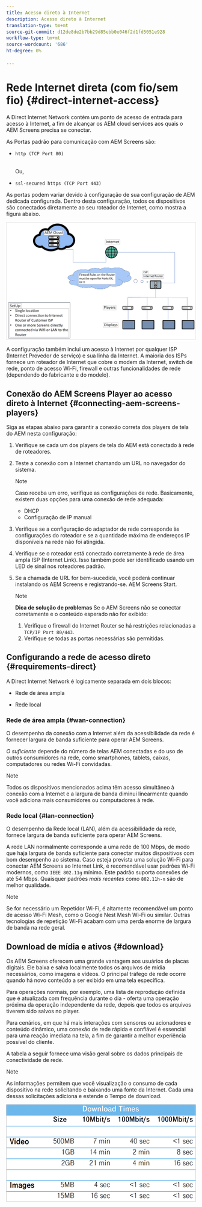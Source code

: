 ```yaml
---
title: Acesso direto à Internet
description: Acesso direto à Internet
translation-type: tm+mt
source-git-commit: d12de8de2b7bb29d85ebb0e046f2d1fd5051e928
workflow-type: tm+mt
source-wordcount: '686'
ht-degree: 0%

---
```



# Rede Internet direta (com fio/sem fio) {#direct-internet-access}

A Direct Internet Network contém um ponto de acesso de entrada para acesso à Internet, a fim de alcançar os AEM cloud services aos quais o AEM Screens precisa se conectar.

As Portas padrão para comunicação com AEM Screens são:
* `http (TCP Port 80)`

   <br>Ou,</br>

* `ssl-secured https (TCP Port 443)`

As portas podem variar devido à configuração de sua configuração de AEM dedicada configurada. Dentro desta configuração, todos os dispositivos são conectados diretamente ao seu roteador de Internet, como mostra a figura abaixo.

![](/help/assets/direct-access-2.png)

A configuração também inclui um acesso à Internet por qualquer ISP (Internet Provedor de serviço) e sua linha da Internet. A maioria dos ISPs fornece um roteador de Internet que cobre o modem da Internet, switch de rede, ponto de acesso Wi-Fi, firewall e outras funcionalidades de rede (dependendo do fabricante e do modelo).

## Conexão do AEM Screens Player ao acesso direto à Internet {#connecting-aem-screens-players}

Siga as etapas abaixo para garantir a conexão correta dos players de tela do AEM nesta configuração:

1. Verifique se cada um dos players de tela do AEM está conectado à rede de roteadores.
1. Teste a conexão com a Internet chamando um URL no navegador do sistema.

   >[!NOTE]
   >Caso receba um erro, verifique as configurações de rede. Basicamente, existem duas opções para uma conexão de rede adequada:
   >* DHCP
   >* Configuração de IP manual


1. Verifique se a configuração do adaptador de rede corresponde às configurações do roteador e se a quantidade máxima de endereços IP disponíveis na rede não foi atingida.

1. Verifique se o roteador está conectado corretamente à rede de área ampla ISP (Internet Link). Isso também pode ser identificado usando um LED de sinal nos roteadores padrão.
1. Se a chamada de URL for bem-sucedida, você poderá continuar instalando os AEM Screens e registrando-se. AEM Screens Start.

   >[!NOTE]
   >**Dica de solução de problemas**
   >Se o AEM Screens não se conectar corretamente e o conteúdo esperado não for exibido:
   >
   >1. Verifique o firewall do Internet Router se há restrições relacionadas a `TCP/IP Port 80/443`.
   >1. Verifique se todas as portas necessárias são permitidas.


## Configurando a rede de acesso direto {#requirements-direct}

A Direct Internet Network é logicamente separada em dois blocos:

* Rede de área ampla

* Rede local

### Rede de área ampla {#wan-connection}

O desempenho da conexão com a Internet além da acessibilidade da rede é fornecer largura de banda suficiente para operar AEM Screens.

*O suficiente* depende do número de telas AEM conectadas e do uso de outros consumidores na rede, como smartphones, tablets, caixas, computadores ou redes Wi-Fi convidadas.

>[!NOTE]
>Todos os dispositivos mencionados acima têm acesso simultâneo à conexão com a Internet e a largura de banda diminui linearmente quando você adiciona mais consumidores ou computadores à rede.

### Rede local {#lan-connection}

O desempenho da Rede local (LAN), além da acessibilidade da rede, fornece largura de banda suficiente para operar AEM Screens.

A rede LAN normalmente corresponde a uma rede de 100 Mbps, de modo que haja largura de banda suficiente para conectar muitos dispositivos com bom desempenho ao sistema.
Caso esteja prevista uma solução Wi-Fi para conectar AEM Screens ao Internet Link, é recomendável usar padrões Wi-Fi modernos, como `IEEE 802.11g` mínimo. Este padrão suporta conexões de até 54 Mbps. Quaisquer padrões *mais recentes* como `802.11h-n` são de melhor qualidade.

>[!NOTE]
>Se for necessário um Repetidor Wi-Fi, é altamente recomendável um ponto de acesso Wi-Fi Mesh, como o Google Nest Mesh Wi-Fi ou similar. Outras tecnologias de repetição Wi-Fi acabam com uma perda enorme de largura de banda na rede geral.

## Download de mídia e ativos {#download}

Os AEM Screens oferecem uma grande vantagem aos usuários de placas digitais. Ele baixa e salva localmente todos os arquivos de mídia necessários, como imagens e vídeos. O principal tráfego de rede ocorre quando há novo conteúdo a ser exibido em uma tela específica.

Para operações normais, por exemplo, uma lista de reprodução definida que é atualizada com frequência durante o dia - oferta uma operação próxima da operação independente da rede, depois que todos os arquivos tiverem sido salvos no player.

Para cenários, em que há mais interações com sensores ou acionadores e conteúdo dinâmico, uma conexão de rede rápida e confiável é essencial para uma reação imediata na tela, a fim de garantir a melhor experiência possível do cliente.

A tabela a seguir fornece uma visão geral sobre os dados principais de conectividade de rede.

>[!NOTE]
>As informações permitem que você visualização o consumo de cada dispositivo na rede solicitando e baixando uma fonte da Internet. Cada uma dessas solicitações adiciona e estende o Tempo de download.

![](/help/assets/download-times-direct.png)

